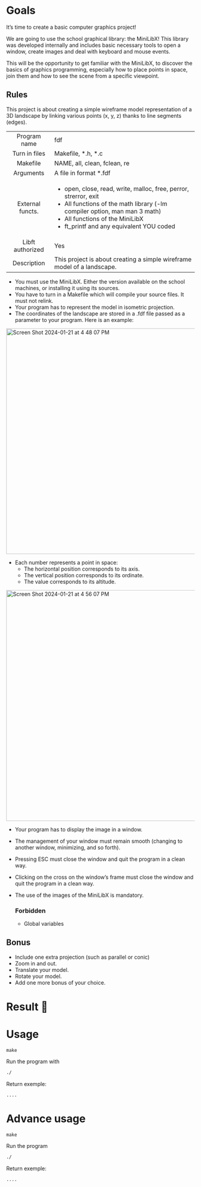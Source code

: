 # Goals
It’s time to create a basic computer graphics project!


We are going to use the school graphical library: the MiniLibX! This library was
developed internally and includes basic necessary tools to open a window, create images
and deal with keyboard and mouse events.


This will be the opportunity to get familiar with the MiniLibX, to discover the
basics of graphics programming, especially how to place points in space, join them
and how to see the scene from a specific viewpoint.

## Rules

This project is about creating a simple wireframe model representation of a 3D landscape by linking various points (x, y, z) thanks to line segments (edges).

<table>
    <tbody>
        <tr>
            <td align="center">Program name </td>
            <td>fdf</td>
        </tr>
        <tr>
            <td align="center">Turn in files</td>
            <td>Makefile, *.h, *.c</td>
        </tr>
        <tr>
            <td align="center">Makefile</td>
            <td>NAME, all, clean, fclean, re</td>
        </tr>
        <tr>
            <td align="center">Arguments </td>
            <td>A file in format *.fdf</td>
        </tr>
        <tr>
            <td align="center">External functs.</td>
            <td>
			<ul>
				<li>open, close, read, write, malloc, free, perror, strerror, exit</li>
				<li>All functions of the math library (-lm compiler option, man man 3 math)</li>
				<li>All functions of the MiniLibX</li>
				<li>ft_printf and any equivalent YOU coded</li>
			</ul>
			</td>
        </tr>
        <tr>
            <td align="center">Libft authorized </td>
            <td>Yes</td>
        </tr>
        <tr>
            <td align="center">Description </td>
            <td>This project is about creating a simple wireframe model of a landscape.</td>
        </tr>
    </tbody>
</table>

- You must use the MiniLibX. Either the version available on the school machines, or installing it using its sources.
- You have to turn in a Makefile which will compile your source files. It must not relink.
- Your program has to represent the model in isometric projection.
- The coordinates of the landscape are stored in a .fdf file passed as a parameter to your program. Here is an example:

<img width="601" alt="Screen Shot 2024-01-21 at 4 48 07 PM" src="https://github.com/Benoilte/fil_de_fer/assets/104198121/6e5285e6-a59e-458b-9200-37873b010a26">


- Each number represents a point in space:
	- The horizontal position corresponds to its axis.
	- The vertical position corresponds to its ordinate.
	- The value corresponds to its altitude.

<img width="615" alt="Screen Shot 2024-01-21 at 4 56 07 PM" src="https://github.com/Benoilte/fil_de_fer/assets/104198121/304a5068-5f30-4edb-b69c-5f3c6b3c3a0a">

- Your program has to display the image in a window.
- The management of your window must remain smooth (changing to another window, minimizing, and so forth).
- Pressing ESC must close the window and quit the program in a clean way.
- Clicking on the cross on the window’s frame must close the window and quit the program in a clean way.
- The use of the images of the MiniLibX is mandatory.


  ### Forbidden

	- Global variables
  

## Bonus

- Include one extra projection (such as parallel or conic)
- Zoom in and out.
- Translate your model.
- Rotate your model.
- Add one more bonus of your choice.

 
# Result :slot_machine:


# Usage

``make``

Run the program with 
```bash
./
```

Return exemple:

```text
....
```

# Advance usage

``make``

Run the program

```bash
./
```

Return exemple:

```text
....
```
